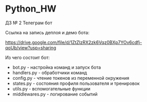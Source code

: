 # Python_HW
ДЗ № 2 Телеграм бот


Ссылка на запись деплоя и демо бота:

https://drive.google.com/file/d/1ZtZlzRX2zk6Vqz0BXp7YOv6cdfj-qoUb/view?usp=sharing


Из чего состоит бот:

* bot.py - настройка команд и запуск бота
* handlers.py - обработчики команд
* config.py - чтение токенов из переменной окружения
* states.py - состояния профиля пользователя и тренировок
* utils.py - вспомогательные функции
* middlewares.py - логирование событий
